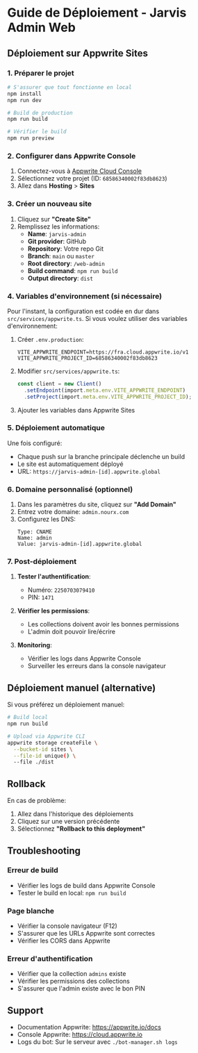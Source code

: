 # Guide de Déploiement - Jarvis Admin Web

## Déploiement sur Appwrite Sites

### 1. Préparer le projet

```bash
# S'assurer que tout fonctionne en local
npm install
npm run dev

# Build de production
npm run build

# Vérifier le build
npm run preview
```

### 2. Configurer dans Appwrite Console

1. Connectez-vous à [Appwrite Cloud Console](https://cloud.appwrite.io)
2. Sélectionnez votre projet (ID: `68586340002f83db8623`)
3. Allez dans **Hosting** > **Sites**

### 3. Créer un nouveau site

1. Cliquez sur **"Create Site"**
2. Remplissez les informations:
   - **Name**: `jarvis-admin`
   - **Git provider**: GitHub
   - **Repository**: Votre repo Git
   - **Branch**: `main` ou `master`
   - **Root directory**: `/web-admin`
   - **Build command**: `npm run build`
   - **Output directory**: `dist`

### 4. Variables d'environnement (si nécessaire)

Pour l'instant, la configuration est codée en dur dans `src/services/appwrite.ts`.
Si vous voulez utiliser des variables d'environnement:

1. Créer `.env.production`:
   ```
   VITE_APPWRITE_ENDPOINT=https://fra.cloud.appwrite.io/v1
   VITE_APPWRITE_PROJECT_ID=68586340002f83db8623
   ```

2. Modifier `src/services/appwrite.ts`:
   ```typescript
   const client = new Client()
     .setEndpoint(import.meta.env.VITE_APPWRITE_ENDPOINT)
     .setProject(import.meta.env.VITE_APPWRITE_PROJECT_ID);
   ```

3. Ajouter les variables dans Appwrite Sites

### 5. Déploiement automatique

Une fois configuré:
- Chaque push sur la branche principale déclenche un build
- Le site est automatiquement déployé
- URL: `https://jarvis-admin-[id].appwrite.global`

### 6. Domaine personnalisé (optionnel)

1. Dans les paramètres du site, cliquez sur **"Add Domain"**
2. Entrez votre domaine: `admin.nourx.com`
3. Configurez les DNS:
   ```
   Type: CNAME
   Name: admin
   Value: jarvis-admin-[id].appwrite.global
   ```

### 7. Post-déploiement

1. **Tester l'authentification**:
   - Numéro: `2250703079410`
   - PIN: `1471`

2. **Vérifier les permissions**:
   - Les collections doivent avoir les bonnes permissions
   - L'admin doit pouvoir lire/écrire

3. **Monitoring**:
   - Vérifier les logs dans Appwrite Console
   - Surveiller les erreurs dans la console navigateur

## Déploiement manuel (alternative)

Si vous préférez un déploiement manuel:

```bash
# Build local
npm run build

# Upload via Appwrite CLI
appwrite storage createFile \
  --bucket-id sites \
  --file-id unique() \
  --file ./dist
```

## Rollback

En cas de problème:
1. Allez dans l'historique des déploiements
2. Cliquez sur une version précédente
3. Sélectionnez **"Rollback to this deployment"**

## Troubleshooting

### Erreur de build
- Vérifier les logs de build dans Appwrite Console
- Tester le build en local: `npm run build`

### Page blanche
- Vérifier la console navigateur (F12)
- S'assurer que les URLs Appwrite sont correctes
- Vérifier les CORS dans Appwrite

### Erreur d'authentification
- Vérifier que la collection `admins` existe
- Vérifier les permissions des collections
- S'assurer que l'admin existe avec le bon PIN

## Support

- Documentation Appwrite: https://appwrite.io/docs
- Console Appwrite: https://cloud.appwrite.io
- Logs du bot: Sur le serveur avec `./bot-manager.sh logs`